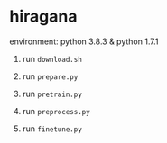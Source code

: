 # hiragana

environment: python 3.8.3 & python 1.7.1

1. run `download.sh`

2. run `prepare.py`

3. run `pretrain.py`

4. run `preprocess.py`

5. run `finetune.py`
